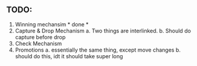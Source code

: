 ## TODO:

1. Winning mechansim * done *
2. Capture & Drop Mechanism
    a. Two things are interlinked.
    b. Should do capture before drop
3. Check Mechanism
4. Promotions
    a. essentially the same thing, except move changes
    b. should do this, idt it should take super long
